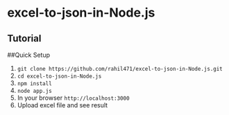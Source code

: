 # excel-to-json-in-Node.js

## Tutorial 

##Quick Setup

1) `git clone https://github.com/rahil471/excel-to-json-in-Node.js.git` <br>
2) `cd excel-to-json-in-Node.js` <br>
3) `npm install` <br>
4) `node app.js` <br>
5) In your browser `http://localhost:3000` <br>
6) Upload excel file and see result <br>
